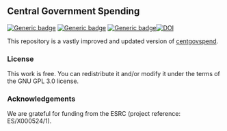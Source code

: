 ## Central Government Spending

[![Generic badge](https://img.shields.io/badge/Python-3-red.svg)](https://shields.io/)  [![Generic badge](https://img.shields.io/badge/License-GPL-green.svg)](https://shields.io/)  [![Generic badge](https://img.shields.io/badge/Maintained-Yes-yellow.svg)](https://shields.io/)[![DOI](https://zenodo.org/badge/DOI/10.5281/zenodo.14951532.svg)](https://doi.org/10.5281/zenodo.14951532)

This repository is a vastly improved and updated version of [centgovspend](https://github.com/crahal/centgovspend).

### License
This work is free. You can redistribute it and/or modify it under the terms of the GNU GPL 3.0 license.

### Acknowledgements
We are grateful for funding from the ESRC (project reference: ES/X000524/1).
